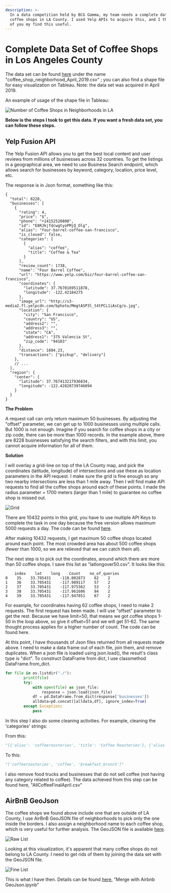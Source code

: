 ```yaml
---
description: >-
  In a data competition held by BCG Gamma, my team needs a complete database of
  coffee shops in LA County. I used Yelp APIs to acquire this, and I think some
  of you my find this useful.
---
```


# Complete Data Set of Coffee Shops in Los Angeles County

The data set can be found [here](https://github.com/vuduong191/Gitbook/tree/master/resources/Yelp01/data) under the name "coffee\_shop\_neighborhood\_April\_2019.csv" ; you can also find a shape file for easy visualization on Tableau. Note: the data set was acquired in April 2019.

An example of usage of the shape file in Tableau:

![Number of Coffee Shops in Neighborhoods in LA](../.gitbook/assets/heatmap.png)

**Below is the steps I took to get this data. If you want a fresh data set, you can follow these steps.**

## Yelp Fusion API

The Yelp Fusion API allows you to get the best local content and user reviews from millions of businesses across 32 countries. To get the listings in a geographical area, we need to use Business Search endpoint, which allows search for businesses by keyword, category, location, price level, etc.

The response is in Json format, something like this:

```text
{
  "total": 8228,
  "businesses": [
    {
      "rating": 4,
      "price": "$",
      "phone": "+14152520800",
      "id": "E8RJkjfdcwgtyoPMjQ_Olg",
      "alias": "four-barrel-coffee-san-francisco",
      "is_closed": false,
      "categories": [
        {
          "alias": "coffee",
          "title": "Coffee & Tea"
        }
      ],
      "review_count": 1738,
      "name": "Four Barrel Coffee",
      "url": "https://www.yelp.com/biz/four-barrel-coffee-san-francisco",
      "coordinates": {
        "latitude": 37.7670169511878,
        "longitude": -122.42184275
      },
      "image_url": "http://s3-media2.fl.yelpcdn.com/bphoto/MmgtASP3l_t4tPCL1iAsCg/o.jpg",
      "location": {
        "city": "San Francisco",
        "country": "US",
        "address2": "",
        "address3": "",
        "state": "CA",
        "address1": "375 Valencia St",
        "zip_code": "94103"
      },
      "distance": 1604.23,
      "transactions": ["pickup", "delivery"]
    },
    // ...
  ],
  "region": {
    "center": {
      "latitude": 37.767413217936834,
      "longitude": -122.42820739746094
    }
  }
}
```

**The Problem**

A request call can only return maximum 50 businesses. By adjusting the "offset" parameter, we can get up to 1000 businesses using multiple calls. But 1000 is not enough. Imagine if you search for coffee shops in a city or zip code, there can be more than 1000 records. In the example above, there are 8228 businesses satisfying the search filters, and with this limit, you cannot acquire information for all of them.

**Solution**

I will overlay a grid-line on top of the LA County map, and pick the coordinates \(latitude, longitude\) of intersections and use these as location parameters in the API request. I make sure the grid is fine enough so any two nearby intersections are less than 1 mile away. Then I will find make API requests to find all the coffee shops around each of these points. I made the radius parameter = 1700 meters \(larger than 1 mile\) to guarantee no coffee shop is missed out.

![Grid](../.gitbook/assets/latlong.png)

There are 10432 points in this grid, you have to use multiple API Keys to complete the task in one day because the free version allows maximum 5000 requests a day. The code can be found [here](https://github.com/vuduong191/Gitbook/tree/master/resources/Yelp01/script/create_lat_long_list).

After making 10432 requests, I get maximum 50 coffee shops located around each point. The most crowded area has about 500 coffee shops \(fewer than 1000, so we are relieved that we can catch them all\).

The next step is to pick out the coordinates, around which there are more than 50 coffee shops. I save this list as "latlongover50.csv". It looks like this:

```text
    index    lat    long    Count    no_of_queries
0    35    33.705431    -118.002873    62    2
1    36    33.705431    -117.989117    57    2
2    37    33.705431    -117.975362    53    2
3    38    33.705431    -117.961606    84    2
4    39    33.705431    -117.947851    67    2
```

For example, for coordinates having 62 coffee shops, I need to make 2 requests. The first request has been made. I will use "offset" parameter to get the rest. Because we have limit=50, that means we got coffee shops 1-50 in the loop above, so give it offset=51 and we will get 51-62. The same thought process applies for a higher number of count. The code can be found here.

At this point, I have thousands of Json files returned from all requests made above. I need to make a data frame out of each file, join them, and remove duplicates. When a json file is loaded using json.load\(\), the result's class type is "dict". To construct DataFrame from dict, I use classmethod DataFrame.from\_dict.

```python
for file in os.listdir("./"):
        print(file)
        try:
            with open(file) as json_file:  
                response = json.load(json_file)
            df = pd.DataFrame.from_dict(response['businesses'])
            alldata=pd.concat([alldata,df], ignore_index=True)
        except Exception:
            pass
```

In this step I also do some cleaning activities. For example, cleaning the 'categories' strings:

From this:

```python
"[{'alias': 'coffeeroasteries', 'title': 'Coffee Roasteries'}, {'alias': 'coffee', 'title': 'Coffee & Tea'}, {'alias': 'breakfast_brunch', 'title': 'Breakfast & Brunch'}]"
```

To this:

```python
"['coffeeroasteries', 'coffee', 'breakfast_brunch']"
```

I also remove food trucks and businesses that do not sell coffee \(not having any category related to coffee\). The data achieved from this step can be found here, "AllCoffeeFinalApril.csv"

## AirBnB GeoJson

The coffee shops we found above include one that are outside of LA County, I use AirBnB GeoJSON file of neighborhoods to pick only the one inside the borders. I also assign a neighborhood name to each coffee shop, which is very useful for further analysis. The GeoJSON file is available [here](http://insideairbnb.com/get-the-data.html).

![Raw List](../.gitbook/assets/rawlist.png)

Looking at this visualization, it's apparent that many coffee shops do not belong to LA County. I need to get rids of them by joining the data set with the GeoJSON file.

![Fine List](../.gitbook/assets/finelist.png)

This is what I have then. Details can be found [here,](https://github.com/vuduong191/Gitbook/tree/master/resources/Yelp01/script) "Merge with Airbnb GeoJson.ipynb"

